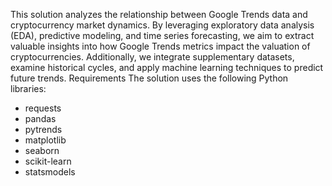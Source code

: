This solution analyzes the relationship between Google Trends data and cryptocurrency market dynamics. By leveraging exploratory data analysis (EDA), predictive modeling, and time series forecasting, we aim to extract valuable insights into how Google Trends metrics impact the valuation of cryptocurrencies. Additionally, we integrate supplementary datasets, examine historical cycles, and apply machine learning techniques to predict future trends.
Requirements
The solution uses the following Python libraries:
- requests
- pandas
- pytrends
- matplotlib
- seaborn
- scikit-learn
- statsmodels
